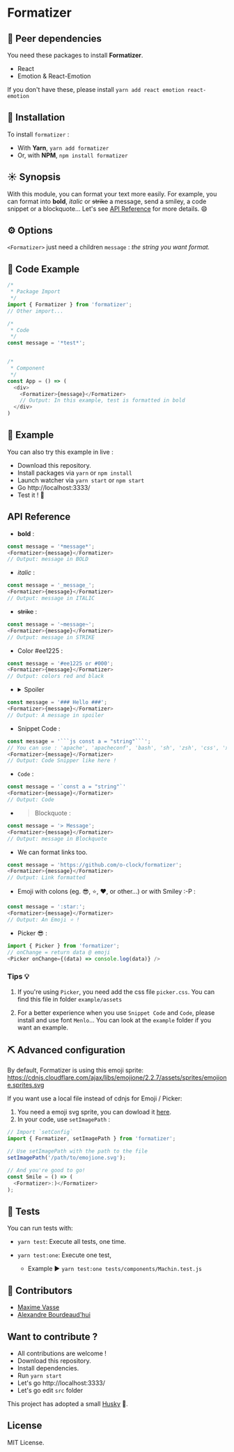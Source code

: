 # Formatizer

## :muscle: Peer dependencies
You need these packages to install **Formatizer**.
  * React
  * Emotion & React-Emotion

If you don't have these, please install `yarn add react emotion react-emotion`


## :rocket: Installation
To install `formatizer` :
  * With **Yarn**, `yarn add formatizer`
  * Or, with **NPM**, `npm install formatizer`


## :sunny: Synopsis
With this module, you can format your text more easily. For example, you can format into **bold**, _italic_ or ~~strike~~ a message, send a smiley, a code snippet or a blockquote... Let's see [API Reference](readme.md#api-reference) for more details. :smile:


## :gear: Options
`<Formatizer>` just need a children `message` : _the string you want format._


## :eyes: Code Example
```js
/*
 * Package Import
 */
import { Formatizer } from 'formatizer';
// Other import...

/*
 * Code
 */
const message = '*test*';


/*
 * Component
 */
const App = () => (
  <div>
    <Formatizer>{message}</Formatizer>
    // Output: In this example, test is formatted in bold
  </div>
)
```


## :eyes: Example

You can also try this example in live :
  * Download this repository.
  * Install packages via `yarn` or `npm install`
  * Launch watcher via `yarn start` or `npm start`
  * Go http://localhost:3333/
  * Test it ! :tada:


## API Reference

* **bold** :   
```js
const message = '*message*';
<Formatizer>{message}</Formatizer>
// Output: message in BOLD
```

* _italic_ :   
```js
const message = '_message_';
<Formatizer>{message}</Formatizer>
// Output: message in ITALIC
```

* ~~strike~~ :   
```js
const message = '~message~';
<Formatizer>{message}</Formatizer>
// Output: message in STRIKE
```

* Color #ee1225 :   
```js
const message = '#ee1225 or #000';
<Formatizer>{message}</Formatizer>
// Output: colors red and black
```

* <details>
  <summary>Spoiler</summary>
  </details>
```js
const message = '### Hello ###';   
<Formatizer>{message}</Formatizer>
// Output: A message in spoiler
```

* Snippet Code :
```js
const message = '```js const a = "string"```';   
// You can use : 'apache', 'apacheconf', 'bash', 'sh', 'zsh', 'css', 'xml', 'html', 'xhtml', 'rss', 'atom', 'xjb', 'xsd', 'xsl', 'plist', 'ini', 'json', 'javascript', 'js', 'jsx', 'less', 'markdown', 'md', 'mkdown', 'mkd', 'php', 'scss', 'sql', 'stylus', 'styl' or 'twig',
<Formatizer>{message}</Formatizer>
// Output: Code Snipper like here !
```

* `Code` :
```js
const message = '`const a = "string"`'
<Formatizer>{message}</Formatizer>
// Output: Code
```

* > Blockquote :   
```js
const message = '> Message';
<Formatizer>{message}</Formatizer>
// Output: message in Blockquote
```

* We can format links too.
```js
const message = 'https://github.com/o-clock/formatizer';
<Formatizer>{message}</Formatizer>
// Output: Link formatted
```

* Emoji with colons (eg. :sunglasses:, :star:, :heart:, or other...) or with Smiley :-P :
```js
const message = ':star:';
<Formatizer>{message}</Formatizer>
// Output: An Emoji ⭐️ !
```

* Picker :sunglasses: :
```js
import { Picker } from 'formatizer';
// onChange = return data @ emoji
<Picker onChange={(data) => console.log(data)} />
```

### Tips :bulb:

1. If you're using `Picker`, you need add the css file `picker.css`. You can find this file in folder `example/assets`

2. For a better experience when you use `Snippet Code` and `Code`, please install and use font `Menlo`... You can look at the `example` folder if you want an example.


## :pick: Advanced configuration

By default, Formatizer is using this emoji sprite:  
https://cdnjs.cloudflare.com/ajax/libs/emojione/2.2.7/assets/sprites/emojione.sprites.svg

If you want use a local file instead of cdnjs for Emoji / Picker:  
1. You need a emoji svg sprite, you can dowload it [here](https://github.com/emojione/emojione/blob/2.2.7/assets/sprites/emojione.sprites.svg).
2. In your code, use `setImagePath` :
```js
// Import `setConfig`
import { Formatizer, setImagePath } from 'formatizer';

// Use setImagePath with the path to the file
setImagePath('/path/to/emojione.svg');

// And you're good to go!
const Smile = () => (
  <Formatizer>:)</Formatizer>
);
```


## :construction: Tests
You can run tests with:

* `yarn test`: Execute all tests, one time.

* `yarn test:one`: Execute one test,
    * Example :arrow_forward: `yarn test:one tests/components/Machin.test.js`


## :busts_in_silhouette: Contributors
* [Maxime Vasse](https://github.com/webdif)
* [Alexandre Bourdeaud'hui](https://github.com/alexandrebourdeaudhui)


## Want to contribute ?
 * All contributions are welcome !
  * Download this repository.
  * Install dependencies.
  * Run `yarn start`
  * Let's go http://localhost:3333/
  * Let's go edit `src` folder


This project has adopted a small [Husky](https://github.com/typicode/husky) :dog:.


## License

MIT License.
